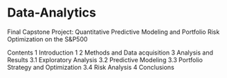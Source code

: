 # Data-Analytics  
Final Capstone Project: Quantitative Predictive Modeling and Portfolio Risk Optimization on the S&P500  

Contents
1 Introduction 1
2 Methods and Data acquisition
3 Analysis and Results
3.1 Exploratory Analysis
3.2 Predictive Modeling
3.3 Portfolio Strategy and Optimization
3.4 Risk Analysis
4 Conclusions
